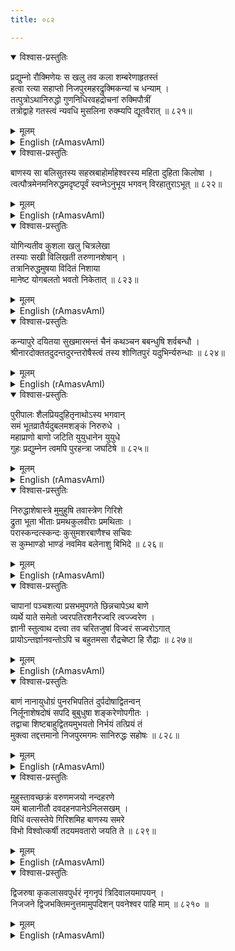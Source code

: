 ```yaml
---
title: ०८२

---
```

<div class="audioEmbed"  caption="सीतालक्ष्मी-वाचनम्" src="https://archive.org/download/nArAyaNIyam-shlokawise-audio/082/082_01.mp3"></div>
<details open><summary>विश्वास-प्रस्तुतिः</summary>

प्रद्युम्नो रौक्मिणेयः स खलु तव कला शम्बरेणाहृतस्तं  
हत्वा रत्या सहाप्तो निजपुरमहरद्रुक्मिकन्यां च धन्याम् ।  
तत्पुत्रोऽथानिरुद्धो गुणनिधिरवहद्रोचनां रुक्मिपौत्रीं  
तत्रोद्वाहे गतस्त्वं न्यवधि मुसलिना रुक्म्यपि द्यूतवैरात् ॥ ८२१॥
</details>
<details><summary>मूलम्</summary>

प्रद्युम्नो रौक्मिणेयः स खलु तव कला शम्बरेणाहृतस्तं  
हत्वा रत्या सहाप्तो निजपुरमहरद्रुक्मिकन्यां च धन्याम् ।  
तत्पुत्रोऽथानिरुद्धो गुणनिधिरवहद्रोचनां रुक्मिपौत्रीं  
तत्रोद्वाहे गतस्त्वं न्यवधि मुसलिना रुक्म्यपि द्यूतवैरात् ॥ ८२१॥
</details>





<details ><summary>English (rAmasvAmI)</summary>

Rukmini's (and Thy) son, Pradyumna, returned to Dwaraka with Rati, after killing the demon Sambara, who had kidnapped him as soon as  he was born. (Pradyumna  was Kamadeva, reborn after being burnt to ashes by Lord Siva in anger. After kidnapping him on birth, Sambara  threw him into the sea, where he was swallowed by a fish, which was caught by a fisherman and brought to Sambara's house. When cut open by Sambara's cook for making a dish for Sambara, Pradyumna came out of the belly of the fish and was secretly brought up by Rati who was then staying in Sambara's household and had recognised him as Kamadeva reborn.) Pradyumna also carried away Rukmi's daughter, Rukmavati, (by her good fortune), who later bore him a son, Aniruddha, the virtuous. Thou didst attend the wedding of Aniruddha with Rochana, grand-daughter of Rukmi, soon after which, Rukmi was killed by Balarama in a quarrel arising from a game of dice.


</details>

<div class="audioEmbed"  caption="सीतालक्ष्मी-वाचनम्" src="https://archive.org/download/nArAyaNIyam-shlokawise-audio/082/082_02.mp3"></div>
<details open><summary>विश्वास-प्रस्तुतिः</summary>

बाणस्य सा बलिसुतस्य सहस्रबाहोर्माहेश्वरस्य महिता दुहिता किलोषा ।  
त्वत्पौत्रमेनमनिरुद्धमदृष्टपूर्वं स्वप्नेऽनुभूय भगवन् विरहातुराऽभूत् ॥ ८२२॥
</details>
<details><summary>मूलम्</summary>

बाणस्य सा बलिसुतस्य सहस्रबाहोर्माहेश्वरस्य महिता दुहिता किलोषा ।  
त्वत्पौत्रमेनमनिरुद्धमदृष्टपूर्वं स्वप्नेऽनुभूय भगवन् विरहातुराऽभूत् ॥ ८२२॥
</details>





<details ><summary>English (rAmasvAmI)</summary>

The demon, Bana, of a thousand arms, son of Bali (devotee of Siva), had a daughter, Usha, who was esteemed by all. O Lord, that Usha, having enjoyed, in a dream, the company of Thy grandson, Aniruddha (whom she had never seen), fell in love with him and suffered the pangs of separation.


</details>

<div class="audioEmbed"  caption="सीतालक्ष्मी-वाचनम्" src="https://archive.org/download/nArAyaNIyam-shlokawise-audio/082/082_03.mp3"></div>
<details open><summary>विश्वास-प्रस्तुतिः</summary>

योगिन्यतीव कुशला खलु चित्रलेखा  
तस्याः सखी विलिखती तरुणानशेषान् ।  
तत्रानिरुद्धमुषया विदितं निशाया  
मानेष्ट योगबलतो भवतो निकेतात् ॥ ८२३॥
</details>
<details><summary>मूलम्</summary>

योगिन्यतीव कुशला खलु चित्रलेखा  
तस्याः सखी विलिखती तरुणानशेषान् ।  
तत्रानिरुद्धमुषया विदितं निशाया  
मानेष्ट योगबलतो भवतो निकेतात् ॥ ८२३॥
</details>





<details ><summary>English (rAmasvAmI)</summary>

Usha recognised Aniruddha (as her dream companion) from the pictures drawn by her companion, Chitralekha, (daughter of Kumbhanda), who possessed Yogic powers and was a good artist besides. At her behest, Aniruddha was spirited away from Thy house at night by Chitralekha (by use of her Yogic powers) and brought to Usha's apartments.


</details>

<div class="audioEmbed"  caption="सीतालक्ष्मी-वाचनम्" src="https://archive.org/download/nArAyaNIyam-shlokawise-audio/082/082_04.mp3"></div>
<details open><summary>विश्वास-प्रस्तुतिः</summary>

कन्यापुरे दयितया सुखमारमन्तं चैनं कथञ्चन बबन्धुषि शर्वबन्धौ ।  
श्रीनारदोक्ततदुदन्तदुरन्तरोषैस्त्वं तस्य शोणितपुरं यदुभिर्न्यरुन्धाः ॥ ८२४॥
</details>
<details><summary>मूलम्</summary>

कन्यापुरे दयितया सुखमारमन्तं चैनं कथञ्चन बबन्धुषि शर्वबन्धौ ।  
श्रीनारदोक्ततदुदन्तदुरन्तरोषैस्त्वं तस्य शोणितपुरं यदुभिर्न्यरुन्धाः ॥ ८२४॥
</details>





<details ><summary>English (rAmasvAmI)</summary>

Aniruddha, who was having a joyous time with Usha in the latter's quarters, was spotted by Bana who, promptly, managed with some difficulty, to seize and imprison him. Incensed on learning of Aniruddha's imprisonment, through Narada, Thou didst lay seige to Bana's city, Sonitapura with the Yadava army.


</details>

<div class="audioEmbed"  caption="सीतालक्ष्मी-वाचनम्" src="https://archive.org/download/nArAyaNIyam-shlokawise-audio/082/082_05.mp3"></div>
<details open><summary>विश्वास-प्रस्तुतिः</summary>

पुरीपालः शैलप्रियदुहितृनाथोऽस्य भगवान्  
समं भूतव्रातैर्यदुबलमशङ्कं निरुरुधे ।  
महाप्राणो बाणो जटिति युयुधानेन युयुधे  
गुहः प्रद्युम्नेन त्वमपि पुरहन्त्रा जघटिषे ॥ ८२५॥
</details>
<details><summary>मूलम्</summary>

पुरीपालः शैलप्रियदुहितृनाथोऽस्य भगवान्  
समं भूतव्रातैर्यदुबलमशङ्कं निरुरुधे ।  
महाप्राणो बाणो जटिति युयुधानेन युयुधे  
गुहः प्रद्युम्नेन त्वमपि पुरहन्त्रा जघटिषे ॥ ८२५॥
</details>





<details ><summary>English (rAmasvAmI)</summary>

Lord Siva, the guardian deity of Bana's city, confronted Thee with his Bhoota hordes. The mighty Bana fought with Satyaki, and Skanda (Subramania) with Pradyumna, while Thou didst engage Siva, (the destroyer of the three Puras).


</details>

<div class="audioEmbed"  caption="सीतालक्ष्मी-वाचनम्" src="https://archive.org/download/nArAyaNIyam-shlokawise-audio/082/082_06.mp3"></div>
<details open><summary>विश्वास-प्रस्तुतिः</summary>

निरुद्धाशेषास्त्रे मुमुहुषि तवास्त्रेण गिरिशे  
द्रुता भूता भीताः प्रमथकुलवीराः प्रमथिताः ।  
परास्कन्दत्स्कन्दः कुसुमशरबाणैश्च सचिवः  
स कुम्भाण्डो भाण्डं नवमिव बलेनाशु बिभिदे ॥ ८२६॥
</details>
<details><summary>मूलम्</summary>

निरुद्धाशेषास्त्रे मुमुहुषि तवास्त्रेण गिरिशे  
द्रुता भूता भीताः प्रमथकुलवीराः प्रमथिताः ।  
परास्कन्दत्स्कन्दः कुसुमशरबाणैश्च सचिवः  
स कुम्भाण्डो भाण्डं नवमिव बलेनाशु बिभिदे ॥ ८२६॥
</details>





<details ><summary>English (rAmasvAmI)</summary>

As Siva, with all his weapons neutralised, was rendered unconscious by Thy Mohana missile, the Bhoota hordes fled in fear, and the leaders of Pramathaganas (Siva's attendants) were all crushed. Pradyumna's arrows made short work of Skanda, while Balarama smashed Kumbhanda, as if he were a pot.


</details>

<div class="audioEmbed"  caption="सीतालक्ष्मी-वाचनम्" src="https://archive.org/download/nArAyaNIyam-shlokawise-audio/082/082_07.mp3"></div>
<details open><summary>विश्वास-प्रस्तुतिः</summary>

चापानां पञ्चशत्या प्रसभमुपगते छिन्नचापेऽथ बाणे  
व्यर्थे याते समेतो ज्वरपतिरशनैरज्वरि त्वज्ज्वरेण ।  
ज्ञानी स्तुत्वाथ दत्त्वा तव चरितजुषां विज्वरं सज्वरोऽगात्  
प्रायोऽन्तर्ज्ञानवन्तोऽपि च बहुतमसा रौद्रचेष्टा हि रौद्राः ॥ ८२७॥
</details>
<details><summary>मूलम्</summary>

चापानां पञ्चशत्या प्रसभमुपगते छिन्नचापेऽथ बाणे  
व्यर्थे याते समेतो ज्वरपतिरशनैरज्वरि त्वज्ज्वरेण ।  
ज्ञानी स्तुत्वाथ दत्त्वा तव चरितजुषां विज्वरं सज्वरोऽगात्  
प्रायोऽन्तर्ज्ञानवन्तोऽपि च बहुतमसा रौद्रचेष्टा हि रौद्राः ॥ ८२७॥
</details>





<details ><summary>English (rAmasvAmI)</summary>

Bana who, then, mounted a massive attack on Thee with 500 bows, soon fell back with all his bows shattered. The Saiva fever (Lord of fevers) was overwhelmed by Thy (Vaishnava) fever, whereupon, that Saiva fever, in a chastened mood, extolled Thy greatness and, after conferring immunity from it on all Thy devotees, retreated. Rudra's followers, although innately wise, are generally seen to be violent owing to excess of Tamas (darkness).


</details>

<div class="audioEmbed"  caption="सीतालक्ष्मी-वाचनम्" src="https://archive.org/download/nArAyaNIyam-shlokawise-audio/082/082_08.mp3"></div>
<details open><summary>विश्वास-प्रस्तुतिः</summary>

बाणं नानायुधोग्रं पुनरभिपतितं दुर्पदोषाद्वितन्वन्  
निर्लूनाशेषदोषं सपदि बुबुधुषा शङ्करेणोपगीतः ।  
तद्वाचा शिष्टबाहुद्वितयमुभयतो निर्भयं तत्प्रियं तं  
मुक्त्वा तद्दत्तमानो निजपुरमगमः सानिरुद्धः सहोषः ॥ ८२८॥
</details>
<details><summary>मूलम्</summary>

बाणं नानायुधोग्रं पुनरभिपतितं दुर्पदोषाद्वितन्वन्  
निर्लूनाशेषदोषं सपदि बुबुधुषा शङ्करेणोपगीतः ।  
तद्वाचा शिष्टबाहुद्वितयमुभयतो निर्भयं तत्प्रियं तं  
मुक्त्वा तद्दत्तमानो निजपुरमगमः सानिरुद्धः सहोषः ॥ ८२८॥
</details>





<details ><summary>English (rAmasvAmI)</summary>

Bana, who, out of arrogance, resumed the assault on Thee with many weapons, soon had all his arms, barring two on each side of his body, severed. Immediately, Thou wert praised by Sankara (Lord Siva) on realising that he and Thee were, in essence, the same, and, at his plea, Thou didst spare Bana. After being honoured by Bana, Thou didst return to Thy abode, Dwaraka, along with Aniruddha and Usha.


</details>

<div class="audioEmbed"  caption="सीतालक्ष्मी-वाचनम्" src="https://archive.org/download/nArAyaNIyam-shlokawise-audio/082/082_09.mp3"></div>
<details open><summary>विश्वास-प्रस्तुतिः</summary>

मुहुस्तावच्छक्रं वरुणमजयो नन्दहरणे  
यमं बालानीतौ दवदहनपानेऽनिलसखम् ।  
विधिं वत्सस्तेये गिरिशमिह बाणस्य समरे  
विभो विश्वोत्कर्षी तदयमवतारो जयति ते ॥ ८२९॥
</details>
<details><summary>मूलम्</summary>

मुहुस्तावच्छक्रं वरुणमजयो नन्दहरणे  
यमं बालानीतौ दवदहनपानेऽनिलसखम् ।  
विधिं वत्सस्तेये गिरिशमिह बाणस्य समरे  
विभो विश्वोत्कर्षी तदयमवतारो जयति ते ॥ ८२९॥
</details>





<details ><summary>English (rAmasvAmI)</summary>

Thy repeated victories over Indra, over Varuna (when Nandagopa was kidnapped by him while bathing), over Yama (by reclaiming from him the son of Thy preceptor, Sandeepani), over Agni  (by Thy devouring the wild forest fire), over Brahma (when he stole the calves) and over Siva here in the battle with Bana, O Lord, amply prove that this incarnation of Thine as Krishna surpasses all other incarnations and is most superior.


</details>

<div class="audioEmbed"  caption="सीतालक्ष्मी-वाचनम्" src="https://archive.org/download/nArAyaNIyam-shlokawise-audio/082/082_10.mp3"></div>
<details open><summary>विश्वास-प्रस्तुतिः</summary>

द्विजरुषा कृकलासवपुर्धरं नृगनृपं त्रिदिवालयमापयन् ।  
निजजने द्विजभक्तिमनुत्तमामुपदिशन् पवनेश्वर पाहि माम् ॥ ८२१० ॥
</details>
<details><summary>मूलम्</summary>

द्विजरुषा कृकलासवपुर्धरं नृगनृपं त्रिदिवालयमापयन् ।  
निजजने द्विजभक्तिमनुत्तमामुपदिशन् पवनेश्वर पाहि माम् ॥ ८२१० ॥
</details>

<details ><summary>English (rAmasvAmI)</summary>

Thou didst send to heaven King Nriga, who had been turned into a chameleon by the curse of a holy man, and also didst instruct Thy own people on the greatness and efficacy of devotion to holy men (Brahmins).  O Lord of Guruvayur, may Thou protect me.


</details>

